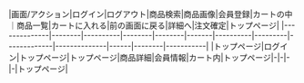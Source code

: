 |画面/アクション|ログイン|ログアウト|商品検索|商品画像|会員登録|カートの中｜商品一覧|カートに入れる|前の画面に戻る|詳細へ|注文確定|トップページ|
|--------------|--------|----------|--------|--------|-------|----------|---------|-------------|--------------|------|--------|-----------|
|トップページ|ログイン|トップページ|トップページ|商品詳細|会員情報|カート内|トップページ|-|-|-|-|トップページ|
